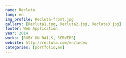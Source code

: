 ```yaml
---
name: Recluta
lang: en
img_profile: Recluta-front.jpg
gallery: [Recluta1.jpg, Recluta2.jpg, Recluta3.jpg]
footer: Web Application
year: 2014
works: [RUBY ON RAILS, SERVERS]
website: http://recluta.com/en/index
categories: [portfolio,en]
---
```

